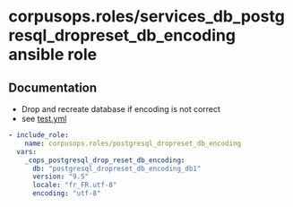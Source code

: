 # corpusops.roles/services_db_postgresql_dropreset_db_encoding ansible role
## Documentation

- Drop and recreate database if encoding is not correct
- see [test.yml](test.yml)

```yaml
- include_role:
    name: corpusops.roles/postgresql_dropreset_db_encoding
  vars:
    _cops_postgresql_drop_reset_db_encoding:
      db: "postgresql_dropreset_db_encoding_db1"
      version: "9.5"
      locale: "fr_FR.utf-8"
      encoding: "utf-8"
```
